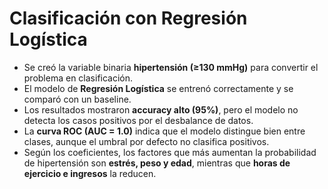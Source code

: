 # Clasificación con Regresión Logística

- Se creó la variable binaria **hipertensión (≥130 mmHg)** para convertir el problema en clasificación.  
- El modelo de **Regresión Logística** se entrenó correctamente y se comparó con un baseline.  
- Los resultados mostraron **accuracy alto (95%)**, pero el modelo no detecta los casos positivos por el desbalance de datos.  
- La **curva ROC (AUC = 1.0)** indica que el modelo distingue bien entre clases, aunque el umbral por defecto no clasifica positivos.  
- Según los coeficientes, los factores que más aumentan la probabilidad de hipertensión son **estrés, peso y edad**, mientras que **horas de ejercicio e ingresos** la reducen.  
